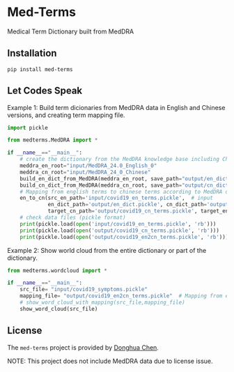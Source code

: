 # Med-Terms

Medical Term Dictionary built from MedDRA

## Installation

```pip
pip install med-terms
```

## Let Codes Speak
Example 1: Build term dicionaries from MedDRA data in English and Chinese versions, and creating term mapping file.
```python
import pickle

from medterms.MedDRA import *

if __name__=="__main__":
    # create the dictionary from the MedDRA knowledge base including Chinese and English versions
    meddra_en_root="input/MedDRA_24.0_English_0"
    meddra_cn_root="input/MedDRA_24_0_Chinese"
    build_en_dict_from_MedDRA(meddra_en_root, save_path="output/en_dict.pickle")
    build_cn_dict_from_MedDRA(meddra_cn_root, save_path="output/cn_dict.pickle")
    # Mapping from english terms to chinese terms according to MedDRA dictionaries
    en_to_cn(src_en_path='input/covid19_en_terms.pickle',  # input
             en_dict_path='output/en_dict.pickle', cn_dict_path='output/cn_dict.pickle',  # input
             target_cn_path='output/covid19_cn_terms.pickle', target_en2cn_path='output/covid19_en2cn_terms.pickle') # output
    # check data files (pickle format)
    print(pickle.load(open('input/covid19_en_terms.pickle', 'rb')))
    print(pickle.load(open('output/covid19_cn_terms.pickle', 'rb')))
    print(pickle.load(open('output/covid19_en2cn_terms.pickle', 'rb')))
```

Example 2: Show world cloud from the entire dictionary or part of the dictionary.

```python
from medterms.wordcloud import *

if __name__=="__main__":
    src_file= "input/covid19_symptoms.pickle"
    mapping_file= "output/covid19_en2cn_terms.pickle"  # Mapping from english to chinese
    # show_word_cloud_with_mapping(src_file,mapping_file)
    show_word_cloud(src_file)
```


## License
The `med-terms` project is provided by [Donghua Chen](https://github.com/dhchenx). 

NOTE: This project does not include MedDRA data due to license issue. 